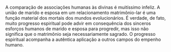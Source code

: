 ﻿A comparação de associações humanas às divinas é muitíssimo infeliz. A união de marido e esposa em um relacionamento matrimônio-lar é uma função material dos mortais dos mundos evolucionários. É verdade, de fato, muito progresso espiritual pode advir em consequência dos sinceros esforços humanos de marido e esposa para progredir, mas isso não significa que o matrimônio seja necessariamente sagrado. O progresso espiritual acompanha a autêntica aplicação a outros campos do empenho humano.